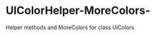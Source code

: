 UIColorHelper-MoreColors-
=========================

Helper methods and MoreColors for class UIColors